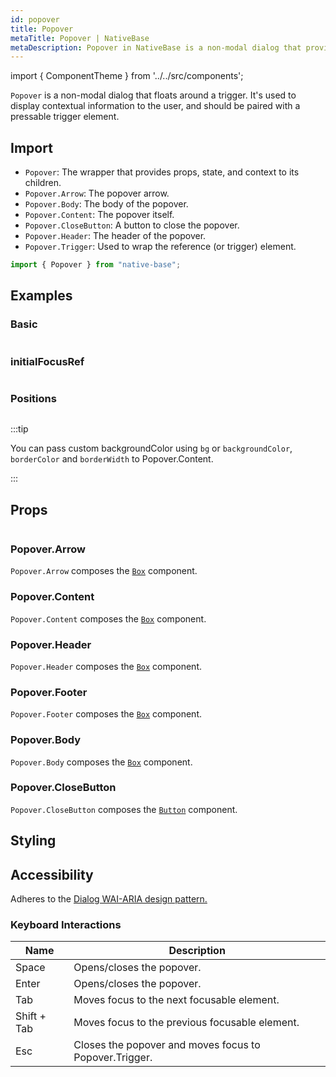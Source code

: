 ```yaml
---
id: popover
title: Popover
metaTitle: Popover | NativeBase
metaDescription: Popover in NativeBase is a non-modal dialog that provides contextual information to a user. Learn more in this document about Popover component with examples.
---
```


import { ComponentTheme } from '../../src/components';

`Popover` is a non-modal dialog that floats around a trigger. It's used to display contextual information to the user, and should be paired with a pressable trigger element.

## Import

- `Popover`: The wrapper that provides props, state, and context to its children.
- `Popover.Arrow`: The popover arrow.
- `Popover.Body`: The body of the popover.
- `Popover.Content`: The popover itself.
- `Popover.CloseButton`: A button to close the popover.
- `Popover.Header`: The header of the popover.
- `Popover.Trigger`: Used to wrap the reference (or trigger) element.

```jsx
import { Popover } from "native-base";
```

## Examples

### Basic

```ComponentSnackPlayer path=composites,Popover,Basic.tsx

```

### initialFocusRef

```ComponentSnackPlayer path=composites,Popover,RefEg.tsx

```

### Positions

```ComponentSnackPlayer path=composites,Popover,PopoverPositions.tsx

```

:::tip

You can pass custom backgroundColor using `bg` or `backgroundColor`, `borderColor` and `borderWidth` to Popover.Content.

:::

## Props

```ComponentPropTable path=composites,Popover,Popover.tsx

```

### Popover.Arrow

`Popover.Arrow` composes the [`Box`](box) component.

### Popover.Content

`Popover.Content` composes the [`Box`](box) component.

### Popover.Header

`Popover.Header` composes the [`Box`](box) component.

### Popover.Footer

`Popover.Footer` composes the [`Box`](box) component.

### Popover.Body

`Popover.Body` composes the [`Box`](box) component.

### Popover.CloseButton 

`Popover.CloseButton` composes the [`Button`](button) component.

## Styling

<ComponentTheme name="popover" />

## Accessibility

Adheres to the [Dialog WAI-ARIA design pattern.](https://www.w3.org/WAI/ARIA/apg/#dialog_modal)

### Keyboard Interactions

| Name        | Description                                            |
| ----------- | ------------------------------------------------------ |
| Space       | Opens/closes the popover.                              |
| Enter       | Opens/closes the popover.                              |
| Tab         | Moves focus to the next focusable element.             |
| Shift + Tab | Moves focus to the previous focusable element.         |
| Esc         | Closes the popover and moves focus to Popover.Trigger. |
